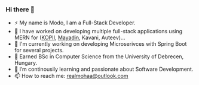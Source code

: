 ### Hi there 👋

- ⚡ My name is Modo, I am a Full-Stack Developer.
- 💬 I have worked on developing multiple full-stack applications using MERN for (<a href="https://kopii.ae">KOPII</a>, <a href="https://mayadin.com">Mayadin</a>, Kavani, Auteev)...
- 👯 I'm currently working on developing Microserivces with Spring Boot for several projects.
- 🔭 Earned BSc in Computer Science from the University of Debrecen, Hungary.
- 🌱 I’m continousily learning and passionate about Software Development.
- 📫 How to reach me: realmohaa@outlook.com

<!--
**realmohaa/realmohaa** is a ✨ _special_ ✨ repository because its `README.md` (this file) appears on your GitHub profile.

Here are some ideas to get you started:

- 🔭 I’m currently working on ...
- 🌱 I’m currently learning ...
- 👯 I’m looking to collaborate on ...
- 🤔 I’m looking for help with ...
- 💬 Ask me about ...
- 📫 How to reach me: ...
- 😄 Pronouns: ...
- ⚡ Fun fact: ...
-->
